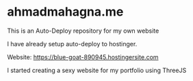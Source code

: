 # ahmadmahagna.me
This is an Auto-Deploy repository for my own website

I have already setup auto-deploy to hostinger.

Website: https://blue-goat-890945.hostingersite.com

I started creating a sexy website for my portfolio using ThreeJS
